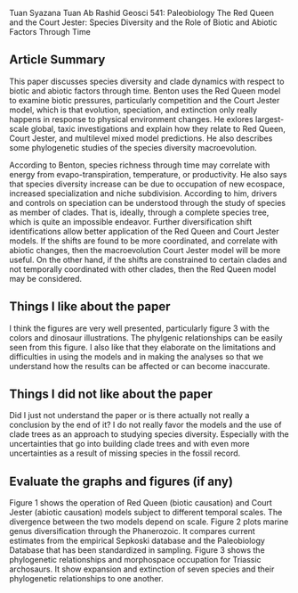 Tuan Syazana Tuan Ab Rashid
Geosci 541: Paleobiology
The Red Queen and the Court Jester: Species Diversity and the Role of Biotic and Abiotic Factors Through Time
 
## Article Summary

This paper discusses species diversity and clade dynamics with respect to biotic and abiotic factors through time. Benton uses the Red Queen model to examine biotic pressures, particularly competition and the Court Jester model, which is that evolution, speciation, and extinction only really happens in response to physical environment changes. He exlores largest-scale global, taxic investigations and explain how they relate to Red Queen, Court
Jester, and multilevel mixed model predictions. He also describes some phylogenetic studies of the species diversity macroevolution. 

According to Benton, species richness through time may correlate with energy from evapo-transpiration, temperature, or productivity. He also says that species diversity increase can be due to occupation of new ecospace, increased specialization and niche subdivision. According to him, drivers and controls on speciation can be understood through the study of species as member of clades. That is, ideally, through a complete species tree, which is quite an impossible endeavor. Further diversification shift identifications allow better application of the Red Queen and Court Jester models. If the shifts are found to be more coordinated, and correlate with abiotic changes, then the macroevolution Court Jester model will be more useful. On the other hand, if the shifts are constrained to certain clades and not temporally coordinated with other clades, then the Red Queen model may be considered.


## Things I like about the paper

I think the figures are very well presented, particularly figure 3 with the colors and dinosaur illustrations. The phylgenic relationships can be easily seen from this figure. I also like that they elaborate on the limitations and difficulties in using the models and in making the analyses so that we understand how the results can be affected or can become inaccurate.

## Things I did not like about the paper

Did I just not understand the paper or is there actually not really a conclusion by the end of it? I do not really favor the models and the use of clade trees as an approach to studying species diversity. Especially with the uncertainties that go into building clade trees and with even more uncertainties as a result of missing species in the fossil record.

## Evaluate the graphs and figures (if any)

Figure 1 shows the operation of Red Queen (biotic causation) and Court Jester (abiotic causation) models subject to different temporal scales. The divergence between the two models depend on scale. Figure 2 plots marine genus diversification through the Phanerozoic. It compares current estimates from the empirical Sepkoski database and the Paleobiology Database that has been standardized in sampling. Figure 3 shows the phylogenetic relationships and morphospace occupation for Triassic archosaurs. It show expansion and extinction of seven species and their phylogenetic relationships to one another.